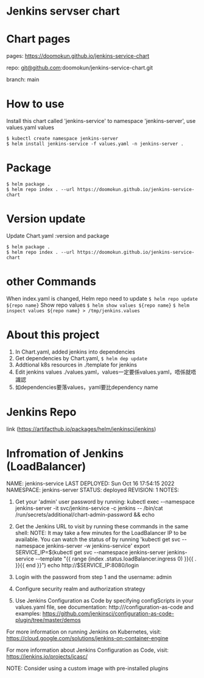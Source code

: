 # Jenkins servser chart

# Chart pages
pages: https://doomokun.github.io/jenkins-service-chart

repo: git@github.com:doomokun/jenkins-service-chart.git

branch: main


# How to use
Install this chart called 'jenkins-service' to namespace 'jenkins-server', use values.yaml values
```
$ kubectl create namespace jenkins-server
$ helm install jenkins-service -f values.yaml -n jenkins-server .
```

# Package
```
$ helm package .
$ helm repo index . --url https://doomokun.github.io/jenkins-service-chart
```

# Version update
Update Chart.yaml :version and package
```
$ helm package .
$ helm repo index . --url https://doomokun.github.io/jenkins-service-chart
```

# other Commands
When index.yaml is changed, Helm repo need to update
```$ helm repo update ${repo name}```
Show repo values
```$ helm show values ${repo name}```
```$ helm inspect values ${repo name} > /tmp/jenkins.values```

# About this project
1. In Chart.yaml, added jenkins into dependencies
2. Get dependencies by Chart.yaml, ```$ helm dep update```
3. Addtional k8s resources in ./template for jenkins
4. Edit jenkins values ./values.yaml，values一定要係values.yaml，唔係就唔識認
5. 如dependencies要落values，yaml要比dependency name

# Jenkins Repo
link (https://artifacthub.io/packages/helm/jenkinsci/jenkins)

# Infromation of Jenkins (LoadBalancer)
NAME: jenkins-service
LAST DEPLOYED: Sun Oct 16 17:54:15 2022
NAMESPACE: jenkins-server
STATUS: deployed
REVISION: 1
NOTES:
1. Get your 'admin' user password by running:
  kubectl exec --namespace jenkins-server -it svc/jenkins-service -c jenkins -- /bin/cat /run/secrets/additional/chart-admin-password && echo
2. Get the Jenkins URL to visit by running these commands in the same shell:
  NOTE: It may take a few minutes for the LoadBalancer IP to be available.
        You can watch the status of by running 'kubectl get svc --namespace jenkins-server -w jenkins-service'
  export SERVICE_IP=$(kubectl get svc --namespace jenkins-server jenkins-service --template "{{ range (index .status.loadBalancer.ingress 0) }}{{ . }}{{ end }}")
  echo http://$SERVICE_IP:8080/login

3. Login with the password from step 1 and the username: admin
4. Configure security realm and authorization strategy
5. Use Jenkins Configuration as Code by specifying configScripts in your values.yaml file, see documentation: http:///configuration-as-code and examples: https://github.com/jenkinsci/configuration-as-code-plugin/tree/master/demos

For more information on running Jenkins on Kubernetes, visit:
https://cloud.google.com/solutions/jenkins-on-container-engine

For more information about Jenkins Configuration as Code, visit:
https://jenkins.io/projects/jcasc/


NOTE: Consider using a custom image with pre-installed plugins